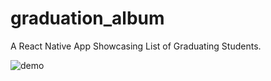 # graduation_album

A React Native App Showcasing List of Graduating Students.

![demo](https://user-images.githubusercontent.com/30394917/124198268-373d2300-dac8-11eb-9366-97ab75e90829.gif)
